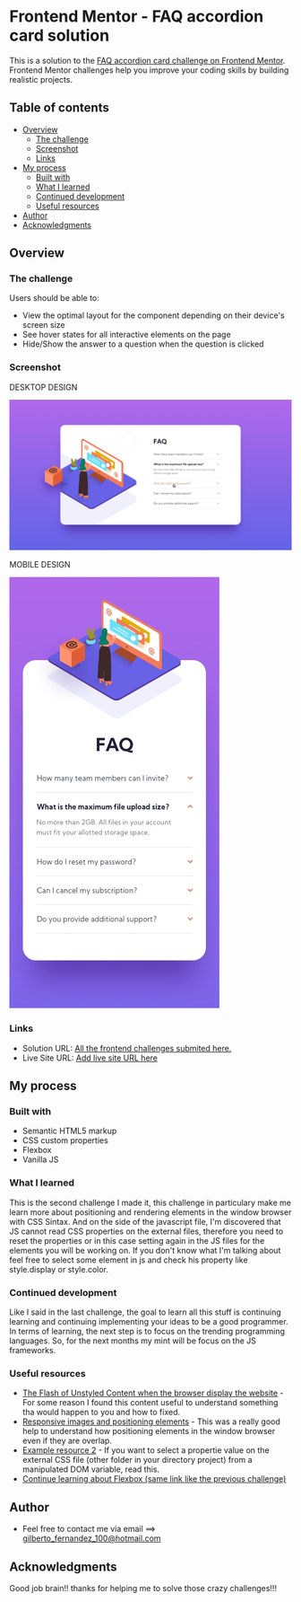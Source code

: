 # Frontend Mentor - FAQ accordion card solution

This is a solution to the [FAQ accordion card challenge on Frontend Mentor](https://www.frontendmentor.io/challenges/faq-accordion-card-XlyjD0Oam). Frontend Mentor challenges help you improve your coding skills by building realistic projects. 

## Table of contents

- [Overview](#overview)
  - [The challenge](#the-challenge)
  - [Screenshot](#screenshot)
  - [Links](#links)
- [My process](#my-process)
  - [Built with](#built-with)
  - [What I learned](#what-i-learned)
  - [Continued development](#continued-development)
  - [Useful resources](#useful-resources)
- [Author](#author)
- [Acknowledgments](#acknowledgments)


## Overview

### The challenge

Users should be able to:

- View the optimal layout for the component depending on their device's screen size
- See hover states for all interactive elements on the page
- Hide/Show the answer to a question when the question is clicked

### Screenshot

DESKTOP DESIGN

![Design for desktop](design/active-states.jpg)

MOBILE DESIGN

![Design for Mobile](design/mobile-design.jpg)

### Links

- Solution URL: [All the frontend challenges submited here.](https://github.com/gfernan24373/Frontend-Mentor)
- Live Site URL: [Add live site URL here](https://your-live-site-url.com)

## My process

### Built with

- Semantic HTML5 markup
- CSS custom properties
- Flexbox
- Vanilla JS

### What I learned

This is the second challenge I made it, this challenge in particulary make me learn more about positioning and rendering elements in the window browser with CSS Sintax. And on the side of the javascript file, I'm discovered that JS cannot read CSS properties on the external files, therefore you need to reset the properties or in this case setting again in the JS files for the elements you will be working on. If you don't know what I'm talking about feel free to select some element in js and check his property like style.display or style.color.

### Continued development

Like I said in the last challenge, the goal to learn all this stuff is continuing learning and continuing implementing your ideas to be a good programmer. In terms of learning, the next step is to focus on the trending programming languages. So, for the next months my mint will be focus on the JS frameworks.

### Useful resources

- [The Flash of Unstyled Content when the browser display the website](https://dev.to/lyqht/what-the-fouc-is-happening-flash-of-unstyled-content-413j) - For some reason I found this content useful to understand something tha would happen to you and how to fixed.
- [Responsive images and positioning elements](https://codepen.io/graup/pen/EPjNwr) - This was a really good help to understand how positioning elements in the window browser even if they are overlap.
- [Example resource 2](https://css-tricks.com/how-to-get-all-custom-properties-on-a-page-in-javascript/) - If you want to select a propertie value on the external CSS file (other folder in your directory project) from a manipulated DOM variable, read this.
- [Continue learning about Flexbox (same link like the previous challenge)](https://css-tricks.com/snippets/css/a-guide-to-flexbox/)

## Author

- Feel free to contact me via email ==> gilberto_fernandez_100@hotmail.com

## Acknowledgments

Good job brain!! thanks for helping me to solve those crazy challenges!!!
